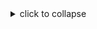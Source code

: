 <details>

  <summary>click to collapse</summary>

  this one starts expanded because of the "open"

</details>
